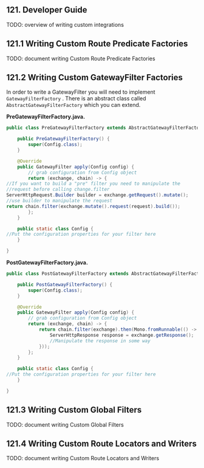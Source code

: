## 121. Developer Guide

TODO: overview of writing custom integrations

## 121.1 Writing Custom Route Predicate Factories

TODO: document writing Custom Route Predicate Factories

## 121.2 Writing Custom GatewayFilter Factories

In order to write a GatewayFilter you will need to implement  `GatewayFilterFactory` . There is an abstract class called  `AbstractGatewayFilterFactory`  which you can extend.

**PreGatewayFilterFactory.java.**  

```java
public class PreGatewayFilterFactory extends AbstractGatewayFilterFactory<PreGatewayFilterFactory.Config> {

	public PreGatewayFilterFactory() {
		super(Config.class);
	}

	@Override
	public GatewayFilter apply(Config config) {
		// grab configuration from Config object
		return (exchange, chain) -> {
//If you want to build a "pre" filter you need to manipulate the
//request before calling change.filter
ServerHttpRequest.Builder builder = exchange.getRequest().mutate();
//use builder to manipulate the request
return chain.filter(exchange.mutate().request(request).build());
		};
	}

	public static class Config {
//Put the configuration properties for your filter here
	}

}
```

**PostGatewayFilterFactory.java.**  

```java
public class PostGatewayFilterFactory extends AbstractGatewayFilterFactory<PostGatewayFilterFactory.Config> {

	public PostGatewayFilterFactory() {
		super(Config.class);
	}

	@Override
	public GatewayFilter apply(Config config) {
		// grab configuration from Config object
		return (exchange, chain) -> {
			return chain.filter(exchange).then(Mono.fromRunnable(() -> {
				ServerHttpResponse response = exchange.getResponse();
				//Manipulate the response in some way
			}));
		};
	}

	public static class Config {
//Put the configuration properties for your filter here
	}

}
```

## 121.3 Writing Custom Global Filters

TODO: document writing Custom Global Filters

## 121.4 Writing Custom Route Locators and Writers

TODO: document writing Custom Route Locators and Writers

